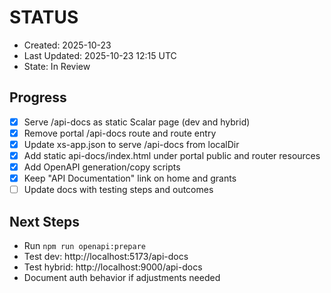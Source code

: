 # STATUS

- Created: 2025-10-23
- Last Updated: 2025-10-23 12:15 UTC
- State: In Review

## Progress
- [x] Serve /api-docs as static Scalar page (dev and hybrid)
- [x] Remove portal /api-docs route and route entry
- [x] Update xs-app.json to serve /api-docs from localDir
- [x] Add static api-docs/index.html under portal public and router resources
- [x] Add OpenAPI generation/copy scripts
- [x] Keep "API Documentation" link on home and grants
- [ ] Update docs with testing steps and outcomes

## Next Steps
- Run `npm run openapi:prepare`
- Test dev: http://localhost:5173/api-docs
- Test hybrid: http://localhost:9000/api-docs
- Document auth behavior if adjustments needed

